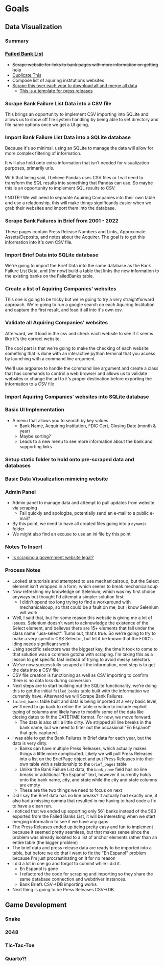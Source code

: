 # Goals

## Data Visualization
### Summary

### [Failed Bank List](https://www.fdic.gov/resources/resolutions/bank-failures/failed-bank-list/index.html)
* ~~Scrape website for links to bank pages with more information on getting help~~
* [Duplicate This](https://www.fdic.gov/bank/historical/bank/bfb2020.html)
* Compose list of aquiring institutions websites
* [Scrape this over each year to download all and merge all data](https://www.fdic.gov/bank/historical/bank/bfb2002.html)
    * [This is a template for press releases](https://www.fdic.gov/news/press-releases/2011/pr11195.html)

### Scrape Bank Failure List Data into a CSV file
This brings an opportunity to implement CSV importing into SQLite and allows us to show off file system handling by being able to set directory and file name options once we get a UI going.

### Import Bank Failure List Data into a SQLite database
Because it's so minimal, using an SQLite to manage the data will allow for more complex filtering of information.

It will also hold onto extra information that isn't needed for visualization purposes, primarily urls.

With that being said, I believe Pandas uses CSV files or I will need to transform the SQL results into something that Pandas can use. So maybe this is an opportunity to implement SQL results to CSV.

!!NOTE!! We will need to separate Aquiring Companies into their own table and use a relationship, this will make things significantly easier when we grab their websites and import them into the database.

### Scrape Bank Failures in Brief from 2001 - 2022
These pages contain Press Release Numbers and Links, Approximate Assets/Deposits, and notes about the Acquirer. The goal is to get this information into it's own CSV file.

### Import Brief Data into SQLite database
We're going to import the Brief Data into the same database as the Bank Failure List Data, and (for now) build a table that links the new information to the existing banks on the FailedBanks table.

### Create a list of Aquiring Companies' websites
This one is going to be tricky but we're going to try a very straightforward approach. We're going to run a google search on each Aquiring Institution and capture the first result, and load it all into it's own csv.

### Validate all Aquiring Companies' websites
Afterward, we'll load in the csv and check each website to see if it seems like it's the correct website.

The cool part is that we're going to make the checking of each website something that is done with an interactive python terminal that you access by launching with a command line argument.

We'll use argparse to handle the command line argument and create a class that has commands to control a web browser and allows us to validate websites or change the url to it's proper destination before exporting the information to a CSV file

### Import Aquiring Companies' websites into SQLite database

### Basic UI Implementation
* A menu that allows you to search by key values
    * Bank Name, Acquiring Institution, FDIC Cert, Closing Date (month & year)
    * Maybe sorting?
    * Leads to a new menu to see more information about the bank and supporting links

### Setup static folder to hold onto pre-scraped data and databases

### Basic Data Visualization mimicing website

### Admin Panel
* Admin panel to manage data and attempt to pull updates from website via scraping
    * Fail quickly and apologize, potentially send an e-mail to a public e-mail?
* By this point, we need to have all created files going into a `dynamic` folder
* We might also find an excuse to use an ini file by this point

### Notes To Insert
* [Is scraping a government website legal?](https://www.silicon.co.uk/e-management/social-laws/us-court-data-scraping-legal-452720)

### Process Notes
* Looked at tutorials and attempted to use mechanicalsoup, but the Select element isn't wrapped in a form, which seems to break mechanicalsoup
* Now refreshing my knowledge on Selenium, which was my first choice anyways but thought I'd attempt a simpler solution first
    * I didn't spend too long trying to find a workaround with mechanicalsoup, so that could be a fault on me, but I know Selenium will work
* Well, I said that, but for some reason this website is giving me a lot of issues. Selenium doesn't want to acknowledge the existence of the Select element, and believes there are 15+ elements that fall under the class name "usa-select". Turns out, that's true. So we're going to try to make a very specific CSS Selector, but let it be known that the FDIC's iding needs significant work
* Using specific selectors was the biggest key, the time it took to come to that solution was a common gotcha with scraping. I'm taking this as a lesson to get specific fast instead of trying to avoid messy selectors
* We've now successfully scraped all the information, next step is to get the data into a CSV file
* CSV file creation is functioning as well as CSV importing to confirm there is no data loss during conversion
* Next steps are to start building out the SQLite functionality, we're doing this to get the initial `failed_banks` table built with the information we currently have. Afterward we will Scrape Bank Failures.
* `failed_banks` table built and data is being imported at a very basic level, we'll need to go back to refine the table creation to include explicit typing of columns and likely have to modify some of the data like closing dates to fit the DATETIME format. For now, we move forward.
    * The data is also still a little dirty. We stripped all line breaks in the bank name, but we need to filter out the occasional "En Espanol" that gets captured.
* I was able to get the Bank Failures in Brief data for each year, but the data is very dirty.
    * Banks can have multiple Press Releases, which actually makes things a little more complicated. Likely we will pull Press Releases into a list on the BriefPage object and put Press Releases into their own table with a relationship to the `brief_pages` table
    * Unlike the Bank Failure List data, the `bank_name` field has no line breaks or additional "En Espanol" text, however it currently holds onto the bank name, city, and state while the city and state columns are empty
    * These are the two things we need to focus on next
* Did I say the Brief data has no line breaks? It actually had exactly one, it also had a missing comma that resulted in me having to hard code a fix to have a clean run.
* I noticed that we ended up exporting only 561 banks instead of the 563 exported from the Failed Banks List, it will be interesting when we start merging information to see if we have any gaps.
* The Press Releases ended up being pretty easy and fun to implement because it seemed pretty seamless, but that makes sense since the problem was already isolated to a list of anchor elements rather than an entire table (the bigger problem)
* The brief data and press release data are ready to be imported into a table, but before we do that I want to fix the "En Espanol" problem because I'm just procrastinating on it for no reason
* I did a lot in one go and forgot to commit while I did it.
    * En Espanol is gone
    * I refactored the code for scraping and importing so they share the same database connection and webdriver instances.
    * Bank Briefs CSV->DB importing works
* Next thing is going to be Press Releases CSV->DB
## Game Development
### Snake
### 2048
### Tic-Tac-Toe
### Quarto?!